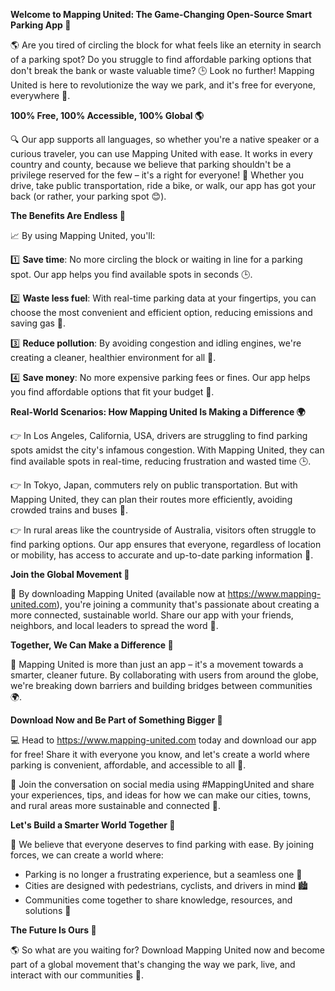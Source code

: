 **Welcome to Mapping United: The Game-Changing Open-Source Smart Parking App 🚀**

🌎 Are you tired of circling the block for what feels like an eternity in search of a parking spot? Do you struggle to find affordable parking options that don't break the bank or waste valuable time? 🕒️ Look no further! Mapping United is here to revolutionize the way we park, and it's free for everyone, everywhere 🌟.

**100% Free, 100% Accessible, 100% Global 🌎**

🔍 Our app supports all languages, so whether you're a native speaker or a curious traveler, you can use Mapping United with ease. It works in every country and county, because we believe that parking shouldn't be a privilege reserved for the few – it's a right for everyone! 🚗 Whether you drive, take public transportation, ride a bike, or walk, our app has got your back (or rather, your parking spot 😊).

**The Benefits Are Endless 💪**

📈 By using Mapping United, you'll:

1️⃣ **Save time**: No more circling the block or waiting in line for a parking spot. Our app helps you find available spots in seconds 🕒️.

2️⃣ **Waste less fuel**: With real-time parking data at your fingertips, you can choose the most convenient and efficient option, reducing emissions and saving gas 💚.

3️⃣ **Reduce pollution**: By avoiding congestion and idling engines, we're creating a cleaner, healthier environment for all 🌿.

4️⃣ **Save money**: No more expensive parking fees or fines. Our app helps you find affordable options that fit your budget 💸.

**Real-World Scenarios: How Mapping United Is Making a Difference 🌍**

👉 In Los Angeles, California, USA, drivers are struggling to find parking spots amidst the city's infamous congestion. With Mapping United, they can find available spots in real-time, reducing frustration and wasted time 🕒️.

👉 In Tokyo, Japan, commuters rely on public transportation. But with Mapping United, they can plan their routes more efficiently, avoiding crowded trains and buses 🚂.

👉 In rural areas like the countryside of Australia, visitors often struggle to find parking options. Our app ensures that everyone, regardless of location or mobility, has access to accurate and up-to-date parking information 🌄.

**Join the Global Movement 💫**

💬 By downloading Mapping United (available now at https://www.mapping-united.com), you're joining a community that's passionate about creating a more connected, sustainable world. Share our app with your friends, neighbors, and local leaders to spread the word 📢.

**Together, We Can Make a Difference 💪**

🌟 Mapping United is more than just an app – it's a movement towards a smarter, cleaner future. By collaborating with users from around the globe, we're breaking down barriers and building bridges between communities 🌍.

**Download Now and Be Part of Something Bigger 🚀**

💻 Head to https://www.mapping-united.com today and download our app for free! Share it with everyone you know, and let's create a world where parking is convenient, affordable, and accessible to all 🌟.

📣 Join the conversation on social media using #MappingUnited and share your experiences, tips, and ideas for how we can make our cities, towns, and rural areas more sustainable and connected 🔗.

**Let's Build a Smarter World Together 💖**

💪 We believe that everyone deserves to find parking with ease. By joining forces, we can create a world where:

* Parking is no longer a frustrating experience, but a seamless one 🌈
* Cities are designed with pedestrians, cyclists, and drivers in mind 🏙️
* Communities come together to share knowledge, resources, and solutions 🤝

**The Future Is Ours 🚀**

🌎 So what are you waiting for? Download Mapping United now and become part of a global movement that's changing the way we park, live, and interact with our communities 💖.
